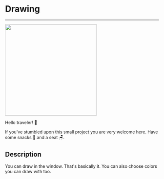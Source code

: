 # Drawing
---

<img src="https://i.giphy.com/media/v1.Y2lkPTc5MGI3NjExeHg0OGZseWozNWk3eW1ncnF0Yng2bDVscml0anBlajhpMnBtZmt2ayZlcD12MV9pbnRlcm5hbF9naWZfYnlfaWQmY3Q9Zw/Kbvb14RfUhcCMYIdgS/giphy.gif" width="300"/>

Hello traveler! 👋

If you've stumbled upon this small project you are very welcome here. Have some snacks 🥨 and a seat 🪑.

## Description
You can draw in the window. That's basically it. You can also choose colors you can draw with too.
